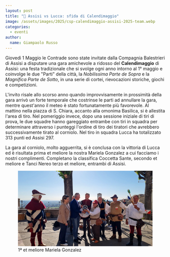 ```yaml
---
layout: post
title: "🎯 Assisi vs Lucca: sfida di Calendimaggio"
image: /assets/images/2025/csp-calendimaggio-assisi-2025-team.webp
categories:
  - eventi
author:
  name: Giampaolo Russo
---
```


Giovedì 1 Maggio le Contrade sono state invitate dalla Compagnia Balestrieri di Assisi a disputare una gara amichevole a ridosso del **Calendimaggio** di Assisi: una festa tradizionale che si svolge ogni anno intorno al 1° maggio e coinvolge le due "Parti" della città, la *Nobilissima Parte de Sopra* e la *Magnifica Parte de Sotto*, in una serie di cortei, rievocazioni storiche, giochi e competizioni.

<!-- more -->

L'invito risale allo scorso anno quando improvvisamente in prossimità della gara arrivò un forte temporale che costrinse le parti ad annullare la gara, mentre quest'anno il meteo è stato fortunatamente più favorevole. Al mattino nella piazza di S. Chiara, accanto alla omonima Basilica, si è allestita l'area di tiro. Nel pomeriggio invece, dopo una sessione iniziale di tiri di prova, le due squadre hanno gareggiato entrambe con tiri in squadra per determinare attraverso i punteggi l'ordine di tiro dei tiratori che avrebbero successivamente tirato al corniolo. Nel tiro in squadra Lucca ha totalizzato 313 punti ed Assisi 297.

La gara al corniolo, molto agguerrita, si è conclusa con la vittoria di Lucca ed è risultata prima et meliore la nostra Mariela Gonzalez a cui facciamo i nostri complimenti. Completano la classifica Coccetta Sante, secondo et meliore e Tanci Nereo terzo et meliore, entrambi di Assisi.

<figure class="align-center">
    <img src="/assets/images/2025/csp-calendimaggio-25-assisi-mariela-gonzalez-1-corniolo.webp" alt="prima et meliore mariela gonzalez">
  <figcaption>1ª et meliore Mariela Gonzalez</figcaption>
</figure>
